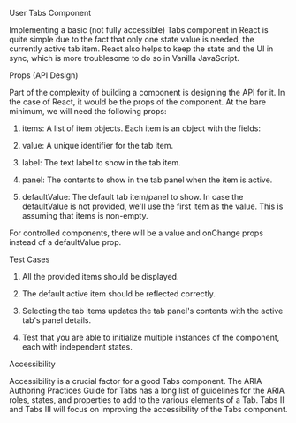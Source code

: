 User Tabs Component

Implementing a basic (not fully accessible) Tabs component in React is quite simple due to the fact that only one state value is needed, the currently active tab item. React also helps to keep the state and the UI in sync, which is more troublesome to do so in Vanilla JavaScript.

Props (API Design)

Part of the complexity of building a component is designing the API for it. In the case of React, it would be the props of the component. At the bare minimum, we will need the following props:

1. items: A list of item objects. Each item is an object with the fields:

2. value: A unique identifier for the tab item.

3. label: The text label to show in the tab item.

4. panel: The contents to show in the tab panel when the item is active.

5. defaultValue: The default tab item/panel to show. In case the defaultValue is not provided, we'll use the first item as the value. This is assuming that items is non-empty.

For controlled components, there will be a value and onChange props instead of a defaultValue prop.

Test Cases

1. All the provided items should be displayed.
 
2. The default active item should be reflected correctly.
  
3. Selecting the tab items updates the tab panel's contents with the active tab's panel details.
  
4. Test that you are able to initialize multiple instances of the component, each with independent states.
   
Accessibility

Accessibility is a crucial factor for a good Tabs component. The ARIA Authoring Practices Guide for Tabs has a long list of guidelines for the ARIA roles, states, and properties to add to the various elements of a Tab. Tabs II and Tabs III will focus on improving the accessibility of the Tabs component.


